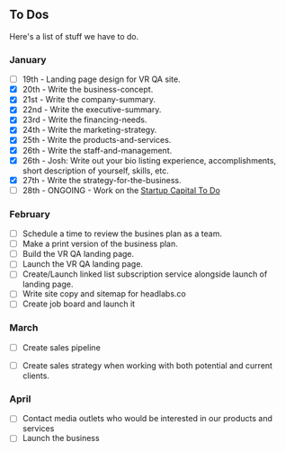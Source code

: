 ## To Dos 

Here's a list of stuff we have to do.

### January
- [ ] 19th - Landing page design for VR QA site.
- [X] 20th - Write the business-concept.
- [X] 21st - Write the company-summary.
- [X] 22nd - Write the executive-summary.
- [X] 23rd - Write the financing-needs.
- [X] 24th - Write the marketing-strategy.
- [X] 25th - Write the products-and-services.
- [X] 26th - Write the staff-and-management. 
- [X] 26th - Josh: Write out your bio listing experience, accomplishments, short description of yourself, skills, etc.
- [X] 27th - Write the strategy-for-the-business.
- [ ] 28th - ONGOING - Work on the [Startup Capital To Do](startup-capital-to-do.md)

### February
- [ ] Schedule a time to review the busines plan as a team.
- [ ] Make a print version of the business plan.
- [ ] Build the VR QA landing page.
- [ ] Launch the VR QA landing page.
- [ ] Create/Launch linked list subscription service alongside launch of landing page. 
- [ ] Write site copy and sitemap for headlabs.co 
- [ ] Create job board and launch it 

### March
- [ ] Create sales pipeline 
- [ ] Create sales strategy when working with both potential and current clients.


### April
- [ ] Contact media outlets who would be interested in our products and services
- [ ] Launch the business
